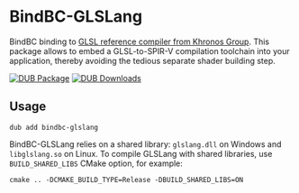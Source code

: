 # BindBC-GLSLang
BindBC binding to [GLSL reference compiler from Khronos Group](https://github.com/KhronosGroup/glslang). This package allows to embed a GLSL-to-SPIR-V compilation toolchain into your application, thereby avoiding the tedious separate shader building step.

[![DUB Package](https://img.shields.io/dub/v/bindbc-glslang.svg)](https://code.dlang.org/packages/bindbc-glslang)
[![DUB Downloads](https://img.shields.io/dub/dm/bindbc-glslang.svg)](https://code.dlang.org/packages/bindbc-glslang)

## Usage
```
dub add bindbc-glslang
```

BindBC-GLSLang relies on a shared library: `glslang.dll` on Windows and `libglslang.so` on Linux. To compile GLSLang with shared libraries, use `BUILD_SHARED_LIBS` CMake option, for example:

```
cmake .. -DCMAKE_BUILD_TYPE=Release -DBUILD_SHARED_LIBS=ON
```
